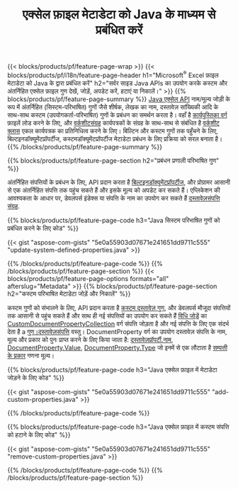 ﻿---
title: एक्सेल फ़ाइल मेटाडेटा को Java के माध्यम से प्रबंधित करें
url: /hi/java/metadata/
description: देखें, जोड़ें, संपादित करें, निकालें या एक्सेल फ़ाइल मेटाडेटा को केवल Java कोड की कुछ पंक्तियों के साथ निकालें
---
{{< blocks/products/pf/feature-page-wrap >}}
{{< blocks/products/pf/i18n/feature-page-header h1="Microsoft<sup>&reg;</sup> Excel फ़ाइल मेटाडेटा को Java के द्वारा प्रबंधित करें" h2="सर्वर साइड Java APIs का उपयोग करके कस्टम और अंतर्निहित एक्सेल फ़ाइल गुण देखें, जोड़ें, अपडेट करें, हटाएं या निकालें।" >}}
{{% blocks/products/pf/feature-page-summary %}}
[Java एक्सेल API](/cells/java/) नाम/मूल्य जोड़ी के रूप में अंतर्निहित (सिस्टम-परिभाषित) गुणों जैसे शीर्षक, लेखक का नाम, दस्तावेज़ सांख्यिकी आदि के साथ-साथ कस्टम (उपयोगकर्ता-परिभाषित) गुणों के प्रबंधन का समर्थन करता है। वहाँ है [कार्यपुस्तिका वर्ग](https://reference.aspose.com/cells/java/com.aspose.cells/Workbook) फ़ाइलें लोड करने के लिए, और [वर्कशीटसंग्रह](https://reference.aspose.com/cells/java/com.aspose.cells/WorksheetCollection) कार्यपत्रकों के संग्रह के साथ-साथ से संबंधित है [वर्कशीट क्लास](https://reference.aspose.com/cells/java/com.aspose.cells/Worksheet) एकल कार्यपत्रक का प्रतिनिधित्व करने के लिए। बिल्टिन और कस्टम गुणों तक पहुँचने के लिए, बिल्टइनडॉक्यूमेंटप्रॉपर्टीज, कस्टमडॉक्यूमेंटप्रॉपर्टीज मेटाडेटा प्रबंधन के लिए प्रक्रिया को सरल बनाता है। 
{{% /blocks/products/pf/feature-page-summary %}}

{{% blocks/products/pf/feature-page-section h2="प्रबंधन प्रणाली परिभाषित गुण" %}}

अंतर्निहित संपत्तियों के प्रबंधन के लिए, API प्रदान करता है [बिल्टइनडॉक्यूमेंटप्रॉपर्टीज](https://reference.aspose.com/cells/java/com.aspose.cells/worksheetcollection#BuiltInDocumentProperties), और प्रोग्रामर आसानी से एक अंतर्निहित संपत्ति तक पहुंच सकते हैं और इसके मूल्य को अपडेट कर सकते हैं। एप्लिकेशन की आवश्यकता के आधार पर, डेवलपर्स इंडेक्स या संपत्ति के नाम का उपयोग कर सकते हैं [दस्तावेज़संपत्ति संग्रह](https://reference.aspose.com/cells/java/com.aspose.cells/DocumentPropertyCollection). 

{{% blocks/products/pf/feature-page-code h3="Java सिस्टम परिभाषित गुणों को प्रबंधित करने के लिए कोड" %}}

{{< gist "aspose-com-gists" "5e0a55903d07671e241651dd9711c555" "update-system-defined-properties.java" >}}

{{% /blocks/products/pf/feature-page-code %}}
{{% /blocks/products/pf/feature-page-section %}}
{{< blocks/products/pf/feature-page-options formats="all" afterslug="Metadata" >}}
{{% blocks/products/pf/feature-page-section h2="कस्टम परिभाषित मेटाडेटा जोड़ें और निकालें" %}}

कस्टम गुणों को संभालने के लिए, API प्रदान करता है [कस्टम दस्तावेज़ गुण](https://reference.aspose.com/cells/java/com.aspose.cells/worksheetcollection#CustomDocumentProperties), और डेवलपर्स मौजूदा संपत्तियों तक आसानी से पहुंच सकते हैं और साथ ही नई संपत्तियों का उपयोग कर सकते हैं [विधि जोड़ें](https://reference.aspose.com/cells/java/com.aspose.cells/customdocumentpropertycollection#add(java.lang.String,%20boolean)) का [CustomDocumentPropertyCollection](https://reference.aspose.com/cells/java/com.aspose.cells/CustomDocumentPropertyCollection) वर्ग संपत्ति जोड़ता है और नई संपत्ति के लिए एक संदर्भ देता है a [गुण।दस्तावेज़संपत्ति](https://reference.aspose.com/cells/java/com.aspose.cells/DocumentProperty) वस्तु। DocumentProperty वर्ग का उपयोग दस्तावेज़ संपत्ति के नाम, मूल्य और प्रकार को पुनः प्राप्त करने के लिए किया जाता है: [दस्तावेज़प्रॉपर्टी.नाम](https://reference.aspose.com/cells/java/com.aspose.cells/documentproperty#Name), [DocumentProperty.Value](https://reference.aspose.com/cells/java/com.aspose.cells/documentproperty#Value),  [DocumentProperty.Type](https://reference.aspose.com/cells/java/com.aspose.cells/documentproperty#Type) जो इनमें से एक लौटाता है [सम्पत्ती के प्रकार](https://reference.aspose.com/cells/java/com.aspose.cells/PropertyType) गणना मूल्य। 
 
{{% blocks/products/pf/feature-page-code h3="Java एक्सेल फ़ाइल में मेटाडेटा जोड़ने के लिए कोड" %}}

{{< gist "aspose-com-gists" "5e0a55903d07671e241651dd9711c555" "add-custom-properties.java" >}}

{{% /blocks/products/pf/feature-page-code %}}


{{% blocks/products/pf/feature-page-code h3="Java एक्सेल फ़ाइल में कस्टम संपत्ति को हटाने के लिए कोड" %}}

{{< gist "aspose-com-gists" "5e0a55903d07671e241651dd9711c555" "remove-custom-properties.java" >}}

{{% /blocks/products/pf/feature-page-code %}}
{{% /blocks/products/pf/feature-page-section %}}
